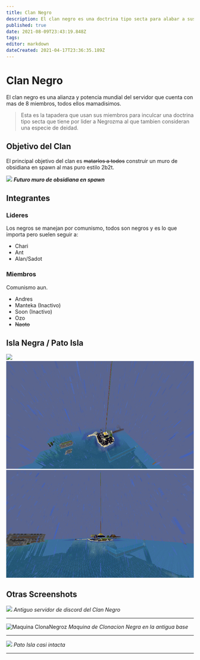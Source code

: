```yaml
---
title: Clan Negro
description: El clan negro es una doctrina tipo secta para alabar a sus dioses Negrozma y Abduzkan el pez
published: true
date: 2021-08-09T23:43:19.848Z
tags: 
editor: markdown
dateCreated: 2021-04-17T23:36:35.189Z
---
```


# Clan Negro
El clan negro es una alianza y potencia mundial del servidor que cuenta con mas de 8 miembros, todos ellos mamadisimos.

> Esta es la tapadera que  usan sus miembros para inculcar una doctrina tipo secta que tiene por lider a Negrozma al que tambien consideran una especie de deidad.

## Objetivo del Clan

El principal objetivo del clan es ~~matarlos a todos~~ construir un muro de obsidiana en spawn al mas puro estilo 2b2t.

![](https://static.miraheze.org/2builders2toolswiki/thumb/2/25/THEWALL1.png/300px-THEWALL1.png)
***Futuro muro de obsidiana en spawn***

## Integrantes
### Lideres
Los negros se manejan por comunismo, todos son negros y es lo que importa
pero suelen seguir a: 
- Chari
- Ant
- Alan/Sadot
### Miembros
Comunismo aun.
- Andres
- Manteka (Inactivo)
- Soon (Inactivo)
- Ozo
- ~~Naoto~~

## Isla Negra / Pato Isla

![](https://cdn.discordapp.com/attachments/545128014942437376/697139825974837328/2020-04-06_21.44.22.png)
![2020-04-09_23.56.26.png](/img/2020-04-09_23.56.26.png)
![2020-04-09_23.56.06.png](/img/2020-04-09_23.56.06.png)

## Otras Screenshots
![](https://cdn.discordapp.com/attachments/589915287936303105/589917237888942221/unknown.png)
*Antiguo servidor de discord del Clan Negro*

---
![Maquina ClonaNegroz](https://media.discordapp.net/attachments/589915287936303105/590360561179426859/2019-06-17_21.01.12.png)
*Maquina de Clonacion Negra en la antigua base*

---
![](https://media.discordapp.net/attachments/589915287936303105/591023366786252823/unknown.png)
*Pato Isla casi intacta*

---
